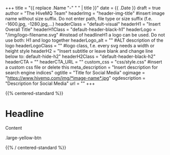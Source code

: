 +++
title = "{{ replace .Name "-" " " | title }}"
date = {{ .Date }}
draft = true
author = "The HiveMQ Team"
headerImg = "header-img-title" #insert image name without size suffix. Do not enter path, file type or size suffix (f.e. -1600.jpg, -1280.jpg,...)
headerClass = "default-visual"
headerH1 = "Insert Overall Title"
headerH1Class = "default-header-black-h1"
headerLogo = "/img/logo-filename.svg" #instead of headlineH1 a logo can be used. Do not use both: H1 and logo together 
headerLogo_alt = "" #ALT description of the logo
headerLogoClass = "" #logo class, f.e. every svg needs a width or height style
headerH2 = "Insert subtitle or leave blank and change line below to: default-hide-h2"
headerH2Class = "default-header-black-h2"
headerCTA = ""
headerCTA_URL = ""
custom_css = "css/style.css" #insert a custom css file or delete this
meta_description = "Insert description for search engine indices"
ogtitle = "Title for Social Media"
ogimage = "https://www.hivemq.com/img/*image-name*.jpg"
ogdescription = "Description for Social Media"
url = ""
+++

{{% centered-standard %}}

# Headline

Content

.large-yellow-btn 

{{% / centered-standard %}}
